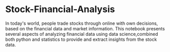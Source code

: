 # Stock-Financial-Analysis
In today's world, people trade stocks through online with own decisions, based on the financial data and market information. This notebook presents several aspects of analyzing financial data using data science,combined both python and statistics to provide and extract insights from the stock data. 
